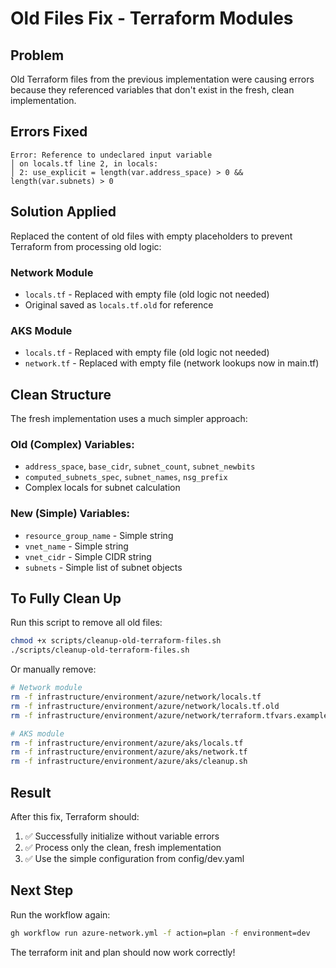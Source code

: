 # Old Files Fix - Terraform Modules

## Problem
Old Terraform files from the previous implementation were causing errors because they referenced variables that don't exist in the fresh, clean implementation.

## Errors Fixed
```
Error: Reference to undeclared input variable
│ on locals.tf line 2, in locals:
│ 2: use_explicit = length(var.address_space) > 0 && length(var.subnets) > 0
```

## Solution Applied
Replaced the content of old files with empty placeholders to prevent Terraform from processing old logic:

### Network Module
- `locals.tf` - Replaced with empty file (old logic not needed)
- Original saved as `locals.tf.old` for reference

### AKS Module  
- `locals.tf` - Replaced with empty file (old logic not needed)
- `network.tf` - Replaced with empty file (network lookups now in main.tf)

## Clean Structure
The fresh implementation uses a much simpler approach:

### Old (Complex) Variables:
- `address_space`, `base_cidr`, `subnet_count`, `subnet_newbits`
- `computed_subnets_spec`, `subnet_names`, `nsg_prefix`
- Complex locals for subnet calculation

### New (Simple) Variables:
- `resource_group_name` - Simple string
- `vnet_name` - Simple string
- `vnet_cidr` - Simple CIDR string
- `subnets` - Simple list of subnet objects

## To Fully Clean Up
Run this script to remove all old files:
```bash
chmod +x scripts/cleanup-old-terraform-files.sh
./scripts/cleanup-old-terraform-files.sh
```

Or manually remove:
```bash
# Network module
rm -f infrastructure/environment/azure/network/locals.tf
rm -f infrastructure/environment/azure/network/locals.tf.old
rm -f infrastructure/environment/azure/network/terraform.tfvars.example

# AKS module
rm -f infrastructure/environment/azure/aks/locals.tf
rm -f infrastructure/environment/azure/aks/network.tf
rm -f infrastructure/environment/azure/aks/cleanup.sh
```

## Result
After this fix, Terraform should:
1. ✅ Successfully initialize without variable errors
2. ✅ Process only the clean, fresh implementation
3. ✅ Use the simple configuration from config/dev.yaml

## Next Step
Run the workflow again:
```bash
gh workflow run azure-network.yml -f action=plan -f environment=dev
```

The terraform init and plan should now work correctly!